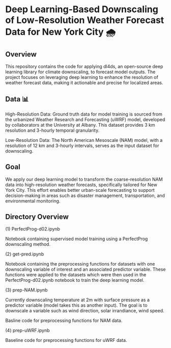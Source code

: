 # Deep Learning-Based Downscaling of Low-Resolution Weather Forecast Data for New York City 🌧️

## Overview
This repository contains the code for applying dl4ds, an open-source deep learning library for climate downscaling, to forecast model outputs. The project focuses on leveraging deep learning to enhance the resolution of weather forecast data, making it actionable and precise for localized areas.

## Data 📊
High-Resolution Data: Ground truth data for model training is sourced from the urbanized Weather Research and Forecasting (uWRF) model, developed by collaborators at the University at Albany. This dataset provides 3 km resolution and 3-hourly temporal granularity.

Low-Resolution Data: The North American Mesoscale (NAM) model, with a resolution of 12 km and 3-hourly intervals, serves as the input dataset for downscaling.

## Goal 

We apply our deep learning model to transform the coarse-resolution NAM data into high-resolution weather forecasts, specifically tailored for New York City. This effort enables better urban-scale forecasting to support decision-making in areas such as disaster management, transportation, and environmental monitoring.

## Directory Overview

(1) PerfectProg-d02.ipynb

Notebook containing supervised model training using a PerfectProg downscaling method.

(2) get-pred.ipynb

Notebook containing the preprocessing functions for datasets with one downscaling variable of interest and an associated predictor variable. These functions were applied to the datasets which were then used in the PerfectProg-d02.ipynb notebook to train the deep learning model.

(3) prep-NAM.ipynb


Currently downscaling temperature at 2m with surface pressure as a predictor variable (model takes this as another input). The goal is to downscale a variable such as wind direction, solar irrandiance, wind speed.

Basline code for preprocessing functions for NAM data.

(4) prep-uWRF.ipynb

Baseline code for preprocessing functions for uWRF data.

